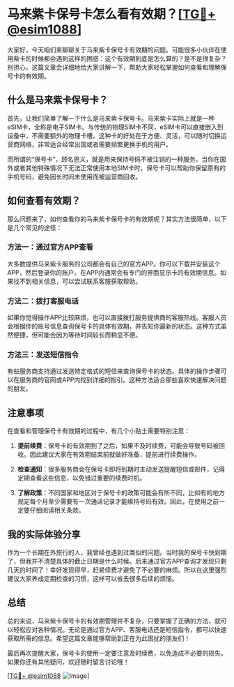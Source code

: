 # 马来紫卡保号卡怎么看有效期？[[TG💪+ @esim1088](https://t.me/s/esim1088)]

大家好，今天咱们来聊聊关于马来紫卡保号卡有效期的问题。可能很多小伙伴在使用紫卡的时候都会遇到这样的困惑：这个有效期到底是怎么算的？是不是很复杂？别担心，这篇文章会详细地给大家讲解一下，帮助大家轻松掌握如何查看和理解保号卡的有效期。

## 什么是马来紫卡保号卡？

首先，让我们简单了解一下什么是马来紫卡保号卡。马来紫卡实际上就是一种eSIM卡，全称是电子SIM卡。与传统的物理SIM卡不同，eSIM卡可以直接嵌入到设备中，不需要额外的物理卡槽。这种卡的好处在于方便、灵活，可以随时切换运营商网络，非常适合经常出国或者需要频繁更换手机的用户。

而所谓的“保号卡”，顾名思义，就是用来保持号码不被注销的一种服务。当你在国外或者其他特殊情况下无法正常使用本地SIM卡时，保号卡可以帮助你保留原有的手机号码，避免因长时间未使用而被运营商回收。

## 如何查看有效期？

那么问题来了，如何查看你的马来紫卡保号卡的有效期呢？其实方法很简单，以下是几个常见的途径：

### 方法一：通过官方APP查看

大多数提供马来紫卡服务的公司都会有自己的官方APP。你可以下载并安装这个APP，然后登录你的账户。在APP内通常会有专门的界面显示卡的有效期信息。如果找不到相关信息，可以尝试联系客服获取帮助。

### 方法二：拨打客服电话

如果你觉得操作APP比较麻烦，也可以直接拨打服务提供商的客服热线。客服人员会根据你的账号信息查询保号卡的具体有效期，并告知你最新的状态。这种方式虽然便捷，但可能会因为等待时间较长而稍显不便。

### 方法三：发送短信指令

有些服务商支持通过发送特定格式的短信来查询保号卡的状态。具体的操作步骤可以在服务商的官网或APP内找到详细的指引。这种方法适合那些喜欢快速解决问题的朋友。

## 注意事项

在查看和管理保号卡有效期的过程中，有几个小贴士需要特别注意：

1. **提前续费**：保号卡的有效期到了之后，如果不及时续费，可能会导致号码被回收。因此建议大家在有效期结束前就做好准备，提前进行续费操作。
   
2. **检查通知**：很多服务商会在保号卡即将到期时主动发送提醒短信或邮件，记得定期查看这些信息，以免错过重要的续费时机。

3. **了解政策**：不同国家和地区对于保号卡的政策可能会有所不同，比如有的地方规定每个月至少需要有一次通话记录才能维持号码有效。因此，在使用之前一定要仔细阅读相关条款。

## 我的实际体验分享

作为一个长期在外旅行的人，我曾经也遇到过类似的问题。当时我的保号卡快到期了，但我并不清楚具体的截止日期是什么时候。后来通过官方APP查询才发现只剩几天的时间了！幸好发现得早，赶紧续费才避免了不必要的麻烦。所以在这里强烈建议大家养成定期检查的习惯，这样可以省去很多后续的烦恼。

## 总结

总的来说，马来紫卡保号卡的有效期管理并不复杂，只要掌握了正确的方法，就可以轻松应对各种情况。无论是通过官方APP、客服电话还是短信指令，都可以快速获取所需的信息。希望这篇文章能够帮助到正在为此困扰的朋友们！

最后再次提醒大家，保号卡的使用一定要注意及时续费，以免造成不必要的损失。如果你还有其他疑问，欢迎随时留言讨论哦！

[[TG💪+ @esim1088](https://t.me/s/esim1088) ![Image](https://i.postimg.cc/4NQfJmqS/Snipaste-2025-05-13-00-14-12.png)]